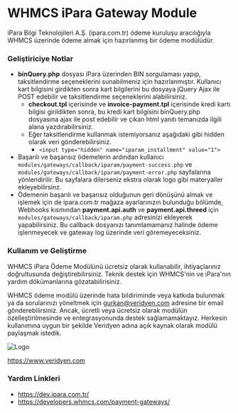 # WHMCS iPara Gateway Module

iPara Bilgi Teknolojileri A.Ş. (ipara.com.tr) ödeme kuruluşu aracılığıyla WHMCS üzerinde ödeme almak için hazırlanmış bir ödeme modülüdür.

### Geliştiriciye Notlar

- **binQuery.php** dosyası iPara üzerinden BIN sorgulaması yapıp, taksitlendirme seçeneklerini sunabilmeniz için hazırlanmıştır. Kullanıcı kart bilgisini girdikten sonra kart bilgilerini bu dosyaya jQuery Ajax ile POST edebilir ve taksitlendirme seçeneklerini alabilirsiniz.
  - **checkout.tpl** içerisinde ve **invoice-payment.tpl** içerisinde kredi kartı bilgisi girildikten sonra, bu kredi kart bilgisini binQuery.php dosyasına ajax ile post edebilir ve çıkan html yanıtı temanızda ilgili alana yazdırabilirsiniz.
  - Eğer taksitlendirme kullanmak istemiyorsanız aşağıdaki gibi hidden olarak veri gönderebilirsiniz.
    - `<input type="hidden" name="iparam_installment" value="1">`
- Başarılı ve başarısız ödemelerin ardından kullanıcı `modules/gateways/callback/iparam/payment-success.php` ve `modules/gateways/callback/iparam/payment-error.php` sayfalarına yönlendirilir. Bu sayfalara dilerseniz ekstra olarak logo gibi materyaller ekleyebilirsinz.
- Ödemenin başarılı ve başarısız olduğunun geri dönüşünü almak ve işlemek için de ipara.com.tr mağaza ayarlarınızın bulunduğu bölümde, Webhooks kısmından **payment.api.auth** ve **payment.api.threed** için `modules/gateways/callback/iparam.php` adresinizi ekleyerek yapabilirsiniz. Bu callback dosyanızı tanımlamamanız halinde ödeme işlenmeyecek ve gateway log üzerinde veri göremeyeceksiniz.

### Kullanım ve Geliştirme

WHMCS iPara Ödeme Modülünü ücretsiz olarak kullanabilir, ihtiyaçlarınız doğrultusunda değiştirebilirsiniz. Teknik destek için WHMCS'nin ve iPara'nın yardım dökümanlarına gözatabilirisiniz.

WHMCS ödeme modülü üzerinde hata bildiriminde veya katkıda bulunmak ya da sorularınızı yöneltmek için gurkan@veridyen.com adresine bir email gönderebilirsiniz. Ancak, ücretli veya ücretsiz olarak modülün özelleştirilmesinde ve entegrasyonunda destek sağlamamaktayız. Herkesin kullanımına uygun bir şekilde Veridyen adına açık kaynak olarak modülü paylaşmak istedik.

![Logo](https://www.veridyen.com/templates/veridyenv2/assets/images/veridyen-logo-alt.png)

https://www.veridyen.com

### Yardım Linkleri

- https://dev.ipara.com.tr/
- https://developers.whmcs.com/payment-gateways/
